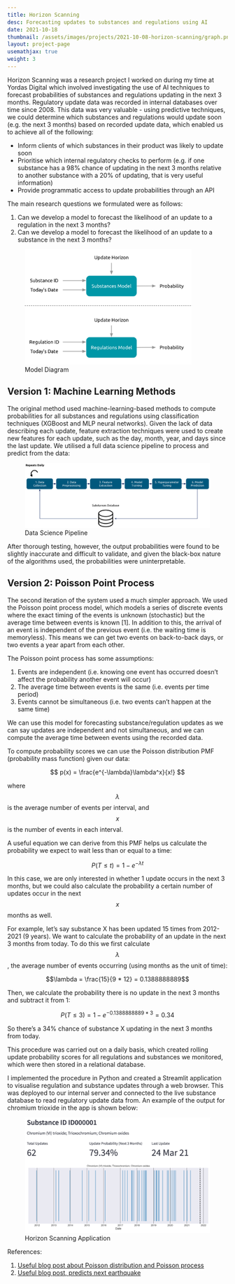 ```yaml
---
title: Horizon Scanning
desc: Forecasting updates to substances and regulations using AI
date: 2021-10-18
thumbnail: /assets/images/projects/2021-10-08-horizon-scanning/graph.png
layout: project-page
usemathjax: true
weight: 3
---
```


Horizon Scanning was a research project I worked on during my time at Yordas Digital which involved investigating the use of AI techniques to forecast probabilities of substances and regulations updating in the next 3 months. Regulatory update data was recorded in internal databases over time since 2008. This data was very valuable - using predictive techniques, we could determine which substances and regulations would update soon (e.g. the next 3 months) based on recorded update data, which enabled us to achieve all of the following:

- Inform clients of which substances in their product was likely to update soon
- Prioritise which internal regulatory checks to perform (e.g. if one substance has a 98% chance of updating in the next 3 months relative to another substance with a 20% of updating, that is very useful information)
- Provide programmatic access to update probabilities through an API

The main research questions we formulated were as follows:

1. Can we develop a model to forecast the likelihood of an update to a regulation in the next 3 months?
2. Can we develop a model to forecast the likelihood of an update to a substance in the next 3 months?

<figure>
 <img src="/assets/images/projects/2021-10-08-horizon-scanning/models.png" width="90%" />
 <figcaption>Model Diagram</figcaption>
</figure>

## Version 1: Machine Learning Methods

The original method used machine-learning-based methods to compute probabilities for all substances and regulations using classification techniques (XGBoost and MLP neural networks). Given the lack of data describing each update, feature extraction techniques were used to create new features for each update, such as the day, month, year, and days since the last update. We utilised a full data science pipeline to process and predict from the data:

<figure>
 <img src="/assets/images/projects/2021-10-08-horizon-scanning/pipeline.png" />
 <figcaption>Data Science Pipeline</figcaption>
</figure>

 After thorough testing, however, the output probabilities were found to be slightly inaccurate and difficult to validate, and given the black-box nature of the algorithms used, the probabilities were uninterpretable.

## Version 2: Poisson Point Process

The second iteration of the system used a much simpler approach. We used the Poisson point process model, which models a series of discrete events where the exact timing of the events is unknown (stochastic) but the average time between events is known [1]. In addition to this, the arrival of an event is independent of the previous event (i.e. the waiting time is memoryless). This means we can get two events on back-to-back days, or two events a year apart from each other.

The Poisson point process has some assumptions:

1. Events are independent (i.e. knowing one event has occurred doesn’t affect the probability another event will occur)
2. The average time between events is the same (i.e. events per time period)
3. Events cannot be simultaneous (i.e. two events can’t happen at the same time)

We can use this model for forecasting substance/regulation updates as we can say updates are independent and not simultaneous, and we can compute the average time between events using the recorded data.

To compute probability scores we can use the Poisson distribution PMF (probability mass function) given our data:

$$
p(x) = \frac{e^{-\lambda}\lambda^x}{x!}
$$

where $$\lambda$$ is the average number of events per interval, and $$x$$ is the number of events in each interval.

A useful equation we can derive from this PMF helps us calculate the probability we expect to wait less than or equal to a time:

$$
P(T \leq t) = 1 - e^{-\lambda t}
$$

In this case, we are only interested in whether 1 update occurs in the next 3 months, but we could also calculate the probability a certain number of updates occur in the next $$x$$ months as well.

For example, let’s say substance X has been updated 15 times from 2012-2021 (9 years). We want to calculate the probability of an update in the next 3 months from today. To do this we first calculate $$\lambda$$, the average number of events occurring (using months as the unit of time):

$$\lambda = \frac{15}{9 * 12} = 0.1388888889$$

Then, we calculate the probability there is no update in the next 3 months and subtract it from 1:

$$P(T \leq 3) = 1 - e^{-0.1388888889 * 3} = 0.34$$

So there’s a 34% chance of substance X updating in the next 3 months from today.

This procedure was carried out on a daily basis, which created rolling update probability scores for all regulations and substances we monitored, which were then stored in a relational database.

I implemented the procedure in Python and created a Streamlit application to visualise regulation and substance updates through a web browser. This was deployed to our internal server and connected to the live substance database to read regulatory update data from. An example of the output for chromium trioxide in the app is shown below:

<figure>
 <img src="/assets/images/projects/2021-10-08-horizon-scanning/substance_id_1_updates_62_annotated.png" alt="Horizon scanning app" />
 <figcaption>Horizon Scanning Application</figcaption>
</figure>

References:

1. <a href="https://towardsdatascience.com/the-poisson-distribution-and-poisson-process-explained-4e2cb17d459" target="_blank">Useful blog post about Poisson distribution and Poisson process</a>
2. <a href="https://medium.com/@ns2586/using-poisson-distribution-to-forecast-the-next-earthquake-38a4406ab71#:~:text=It%20is%20one%20prominent%20way,statistical%20distribution%20called%20Poisson%20Distribution.&text=It%20is%20a%20discrete%20probability,interval%20of%20time%20or%20space" target="_blank">Useful blog post, predicts next earthquake</a>

